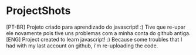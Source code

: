 # ProjectShots
[PT-BR] Projeto criado para aprendizado do javascript! :) Tive que re-upar ele novamente pois tive uns problemas com a minha conta do github antiga. 
[ENG] Project created to learn javascript! :) Because some troubles that I had with my last account on github, i'm re-uploading the code.
